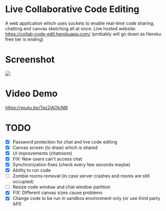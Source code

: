 # Live Collaborative Code Editing
A web application which uses sockets to enable real-time code sharing, chatting and canvas sketching all at once. 
Live hosted website: https://collab-code-edit.herokuapp.com/ (probably will go down as Heroku free tier is ending)


# Screenshot
<img src="https://github.com/shubhamdhingra38/Basic-Chat-App-Django-Channels/blob/master/Screenshots/Screenshot.png"/>


# Video Demo
https://youtu.be/Tez2jAOlcM8


# TODO
- [x] Password protection for chat and live code editing
- [x] Canvas screen (to draw) which is shared
- [x] UI improvements (chatroom)
- [x] FIX: New users can't access chat
- [x] Synchronization fixes (check every few seconds maybe)
- [x] Ability to run code
- [ ] Zombie rooms removal (in case server crashes and rooms are still occupied)
- [ ] Resize code window and chat window partition
- [x] FIX: Different canvas sizes cause problems
- [x] Change code to be run in sandbox environment only (or use third party API)
